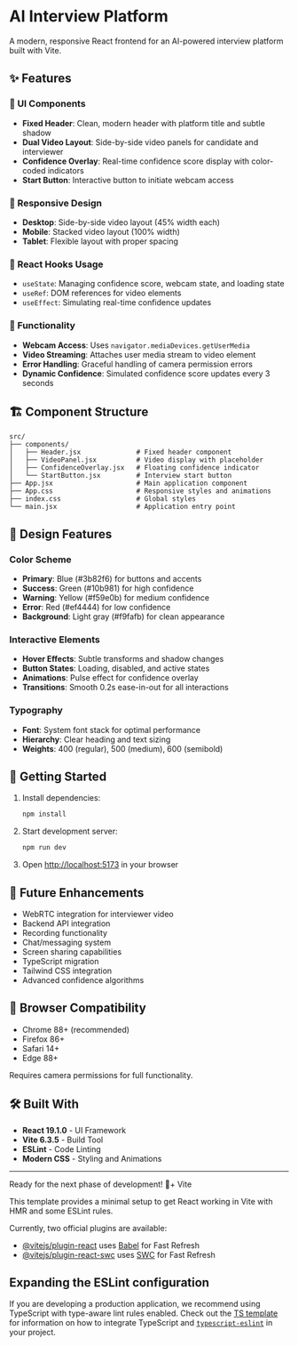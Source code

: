 # AI Interview Platform

A modern, responsive React frontend for an AI-powered interview platform built with Vite.

## ✨ Features

### 🎨 UI Components
- **Fixed Header**: Clean, modern header with platform title and subtle shadow
- **Dual Video Layout**: Side-by-side video panels for candidate and interviewer
- **Confidence Overlay**: Real-time confidence score display with color-coded indicators
- **Start Button**: Interactive button to initiate webcam access

### 📱 Responsive Design
- **Desktop**: Side-by-side video layout (45% width each)
- **Mobile**: Stacked video layout (100% width)
- **Tablet**: Flexible layout with proper spacing

### 🎯 React Hooks Usage
- `useState`: Managing confidence score, webcam state, and loading state
- `useRef`: DOM references for video elements
- `useEffect`: Simulating real-time confidence updates

### 🔧 Functionality
- **Webcam Access**: Uses `navigator.mediaDevices.getUserMedia`
- **Video Streaming**: Attaches user media stream to video element
- **Error Handling**: Graceful handling of camera permission errors
- **Dynamic Confidence**: Simulated confidence score updates every 3 seconds

## 🏗️ Component Structure

```
src/
├── components/
│   ├── Header.jsx              # Fixed header component
│   ├── VideoPanel.jsx          # Video display with placeholder
│   ├── ConfidenceOverlay.jsx   # Floating confidence indicator
│   └── StartButton.jsx         # Interview start button
├── App.jsx                     # Main application component
├── App.css                     # Responsive styles and animations
├── index.css                   # Global styles
└── main.jsx                    # Application entry point
```

## 🎨 Design Features

### Color Scheme
- **Primary**: Blue (#3b82f6) for buttons and accents
- **Success**: Green (#10b981) for high confidence
- **Warning**: Yellow (#f59e0b) for medium confidence  
- **Error**: Red (#ef4444) for low confidence
- **Background**: Light gray (#f9fafb) for clean appearance

### Interactive Elements
- **Hover Effects**: Subtle transforms and shadow changes
- **Button States**: Loading, disabled, and active states
- **Animations**: Pulse effect for confidence overlay
- **Transitions**: Smooth 0.2s ease-in-out for all interactions

### Typography
- **Font**: System font stack for optimal performance
- **Hierarchy**: Clear heading and text sizing
- **Weights**: 400 (regular), 500 (medium), 600 (semibold)

## 🚀 Getting Started

1. Install dependencies:
   ```bash
   npm install
   ```

2. Start development server:
   ```bash
   npm run dev
   ```

3. Open [http://localhost:5173](http://localhost:5173) in your browser

## 🔮 Future Enhancements

- WebRTC integration for interviewer video
- Backend API integration
- Recording functionality
- Chat/messaging system
- Screen sharing capabilities
- TypeScript migration
- Tailwind CSS integration
- Advanced confidence algorithms

## 📱 Browser Compatibility

- Chrome 88+ (recommended)
- Firefox 86+
- Safari 14+
- Edge 88+

Requires camera permissions for full functionality.

## 🛠️ Built With

- **React 19.1.0** - UI Framework
- **Vite 6.3.5** - Build Tool
- **ESLint** - Code Linting
- **Modern CSS** - Styling and Animations

---

Ready for the next phase of development! 🎯+ Vite

This template provides a minimal setup to get React working in Vite with HMR and some ESLint rules.

Currently, two official plugins are available:

- [@vitejs/plugin-react](https://github.com/vitejs/vite-plugin-react/blob/main/packages/plugin-react) uses [Babel](https://babeljs.io/) for Fast Refresh
- [@vitejs/plugin-react-swc](https://github.com/vitejs/vite-plugin-react/blob/main/packages/plugin-react-swc) uses [SWC](https://swc.rs/) for Fast Refresh

## Expanding the ESLint configuration

If you are developing a production application, we recommend using TypeScript with type-aware lint rules enabled. Check out the [TS template](https://github.com/vitejs/vite/tree/main/packages/create-vite/template-react-ts) for information on how to integrate TypeScript and [`typescript-eslint`](https://typescript-eslint.io) in your project.
